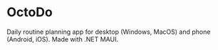 # OctoDo

Daily routine planning app for desktop (Windows, MacOS) and phone (Android, iOS). Made with .NET MAUI.

